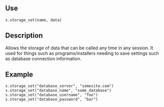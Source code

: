 ## Use
`s.storage_set(name, data)`

## Description
Allows the storage of data that can be called any time in any session.  It used for things such as programs/installers needing to save settings such as database connection information.

## Example
```
s.storage_set("database_server", "somesite.com")
s.storage_set("database_name", "some_database")
s.storage_set("database_username", "foo")
s.storage_set("database_password", "bar")
```
